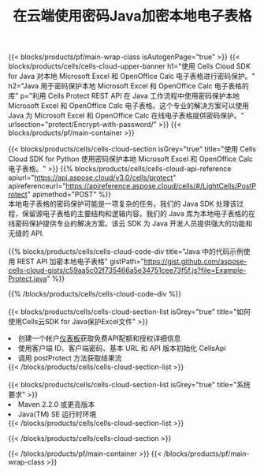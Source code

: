 ﻿---
title: 在云端使用密码Java加密本地电子表格
description: 用于保护 Microsoft Excel 和 OpenOffice Calc 的云 API 和 SDK Java。通过 Cells 云 API SDK for Java 使用密码加密本地电子表格。
---
{{< blocks/products/pf/main-wrap-class isAutogenPage="true" >}}
{{< blocks/products/cells/cells-cloud-upper-banner h1="使用 Cells Cloud SDK for Java 对本地 Microsoft Excel 和 OpenOffice Calc 电子表格进行密码保护。" h2="Java 用于密码保护本地 Microsoft Excel 和 OpenOffice Calc 电子表格的库" p="利用 Cells Protect REST API 在 Java 工作流程中使用密码保护本地 Microsoft Excel 和 OpenOffice Calc 电子表格。这个专业的解决方案可以使用 Java 为 Microsoft Excel 和 OpenOffice Calc 在线电子表格提供密码保护。" urlsection="protect/Encrypt-with-password/" >}}
{{< blocks/products/pf/main-container >}}

{{< blocks/products/cells/cells-cloud-section isGrey="true" title="使用 Cells Cloud SDK for Python 使用密码保护本地 Microsoft Excel 和 OpenOffice Calc 电子表格。" >}}
{{% blocks/products/cells/cells-cloud-api-reference apiurl="https://api.aspose.cloud/v3.0/cells/protect" apireferenceurl="https://apireference.aspose.cloud/cells/#/LightCells/PostProtect" apimethod="POST" %}}
<br/>
本地电子表格的密码保护可能是一项复杂的任务。我们的 Java SDK 处理该过程，保留源电子表格的主要结构和逻辑内容。我们的 Java 库为本地电子表格的在线密码保护提供专业的解决方案。该云 SDK 为 Java 开发人员提供强大的功能和无缝的 API.
<br/>
<br/>
{{% blocks/products/cells/cells-cloud-code-div title="Java 中的代码示例使用 REST API 加密本地电子表格" gistPath="https://gist.github.com/aspose-cells-cloud-gists/c59aa5c02f735466a5e34751cee73f5f.js?file=Example-Protect.java" %}}
  
{{% /blocks/products/cells/cells-cloud-code-div %}}
<br/>
<br/>
{{< blocks/products/cells/cells-cloud-section-list isGrey="true" title="如何使用Cells云SDK for Java保护Excel文件" >}}
<li>创建一个帐户<a href="https://dashboard.aspose.cloud/">仪表板</a>获取免费API配额和授权详细信息</li>
<li>使用客户端 ID、客户端密码、基本 URL 和 API 版本初始化 CellsApi</li>
<li>调用 postProtect 方法获取结果流</li>
{{< /blocks/products/cells/cells-cloud-section-list >}}
<br/>
<br/>
{{< blocks/products/cells/cells-cloud-section-list isGrey="true" title="系统要求" >}}
<li>Maven 2.2.0 或更高版本</li>
<li>Java(TM) SE 运行时环境</li>
{{< /blocks/products/cells/cells-cloud-section-list >}}

{{< /blocks/products/cells/cells-cloud-section >}}

{{< /blocks/products/pf/main-container >}}
{{< /blocks/products/pf/main-wrap-class >}}
